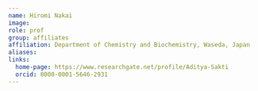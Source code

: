 ```yaml
---
name: Hiromi Nakai
image: 
role: prof
group: affiliates
affiliation: Department of Chemistry and Biochemistry, Waseda, Japan
aliases:
links:
  home-page: https://www.researchgate.net/profile/Aditya-Sakti
  orcid: 0000-0001-5646-2931
---
```



